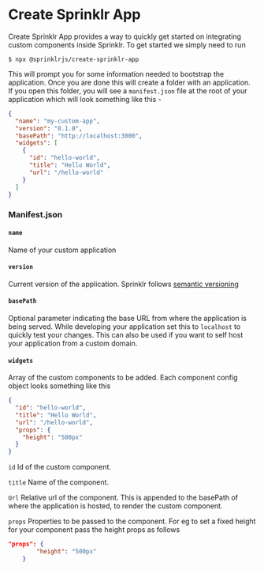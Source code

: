 # Create Sprinklr App

Create Sprinklr App provides a way to quickly get started on integrating custom components inside Sprinklr. To get started we simply need to run

```
$ npx @sprinklrjs/create-sprinklr-app
```

This will prompt you for some information needed to bootstrap the application. Once you are done this will create a folder with an application. If you open this folder, you will see a `manifest.json` file at the root of your application which will look something like this -

```json
{
  "name": "my-custom-app",
  "version": "0.1.0",
  "basePath": "http://localhost:3000",
  "widgets": [
    {
      "id": "hello-world",
      "title": "Hello World",
      "url": "/hello-world"
    }
  ]
}
```

### Manifest.json

#### `name`

Name of your custom application

#### `version`

Current version of the application. Sprinklr follows [semantic versioning](https://semver.org/)

#### `basePath`

Optional parameter indicating the base URL from where the application is being served. While developing your application set this to `localhost` to quickly test your changes. This can also be used if you want to self host your application from a custom domain.

#### `widgets`

Array of the custom components to be added. Each component config object looks something like this

```json
{
  "id": "hello-world",
  "title": "Hello World",
  "url": "/hello-world",
  "props": {
    "height": "500px"
  }
}
```

`id`
Id of the custom component.

`title`
Name of the component.

`Url`
Relative url of the component. This is appended to the basePath of where the application is hosted, to render the custom component.

`props`
Properties to be passed to the component. For eg to set a fixed height for your component pass the height props as follows

```json
"props": {
        "height": "500px"
    }
```
